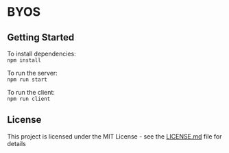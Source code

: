 # BYOS

## Getting Started

To install dependencies:    
`npm install`

To run the server:    
`npm run start`

To run the client:    
`npm run client`

## License

This project is licensed under the MIT License - see the [LICENSE.md](LICENSE.md) file for details                      
